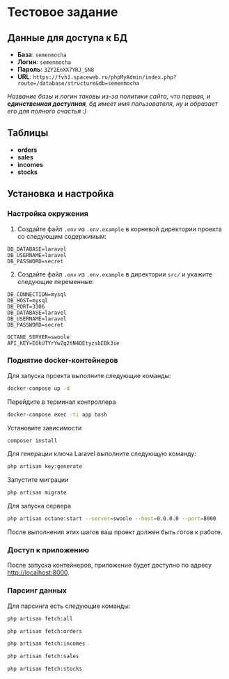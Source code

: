 # Тестовое задание

## Данные для доступа к БД

- **База**: `semenmocha`
- **Логин**: `semenmocha`
- **Пароль**: `3ZY2EnXX7YRJ_SN8`
- **URL**: `https://fvh1.spaceweb.ru/phpMyAdmin/index.php?route=/database/structure&db=semenmocha`

*Название базы и логин таковы из-за политики сайта, что первая, и **единственная доступная**, бд имеет имя пользователя, ну и
образает его для полного
счастья :)*

## Таблицы

- **orders**
- **sales**
- **incomes**
- **stocks**

## Установка и настройка

### Настройка окружения

1. Создайте файл `.env` из `.env.example` в корневой директории проекта со следующим содержимым:

```dotenv
DB_DATABASE=laravel
DB_USERNAME=laravel
DB_PASSWORD=secret
```

2. Создайте файл `.env` из `.env.example` в директории `src/` и укажите следующие переменные:

```dotenv
DB_CONNECTION=mysql
DB_HOST=mysql
DB_PORT=3306
DB_DATABASE=laravel
DB_USERNAME=laravel
DB_PASSWORD=secret

OCTANE_SERVER=swoole
API_KEY=E6kUTYrYwZq2tN4QEtyzsbEBk3ie
```

### Поднятие docker-контейнеров

Для запуска проекта выполните следующие команды:

```bash
docker-compose up -d
```

Перейдите в терминал контроллера

```bash
docker-compose exec -ti app bash
```

Установите зависимости

```bash
composer install 
```

Для генерации ключа Laravel выполните следующую команду:

```bash
php artisan key:generate
```

Запустите миграции

```bash
php artisan migrate
```

Для запуска сервера

```bash
php artisan octane:start --server=swoole --host=0.0.0.0 --port=8000
```

После выполнения этих шагов ваш проект должен быть готов к работе.

### Доступ к приложению

После запуска контейнеров, приложение будет доступно по адресу [http://localhost:8000](http://localhost:8000).

### Парсинг данных

Для парсинга есть следующие команды:

```bash
php artisan fetch:all
```

```bash
php artisan fetch:orders
```

```bash
php artisan fetch:incomes
```

```bash
php artisan fetch:sales
```

```bash
php artisan fetch:stocks
```
